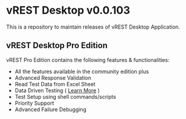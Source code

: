# vREST Desktop v0.0.103

This is a repository to maintain releases of vREST Desktop Application.

## vREST Desktop Pro Edition

vREST Pro Edition contains the following features & functionalities:

- All the features available in the community edition plus
- Advanced Response Validation
- Read Test Data from Excel Sheet
- Data Driven Testing ( [Learn More]('/data-driven-testing') )
- Test Setup using shell commands/scripts
- Priority Support
- Advanced Failure Debugging
